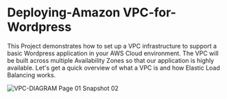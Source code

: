 # Deploying-Amazon VPC-for-Wordpress

This Project demonstrates how to set up a VPC infrastructure to support a basic Wordpress application in your AWS Cloud environment. The VPC will be built across multiple Availability Zones so that our application is highly available. Let's get a quick overview of what a VPC is and how Elastic Load Balancing works.

![VPC-DIAGRAM Page 01 Snapshot 02](https://user-images.githubusercontent.com/121056799/236655493-fbcf22f0-8c0d-48d8-8fb7-f123675354e1.png)
